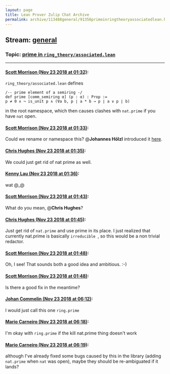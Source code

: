 ```yaml
---
layout: page
title: Lean Prover Zulip Chat Archive 
permalink: archive/113488general/91356primeinringtheoryassociatedlean.html
---
```


## Stream: [general](index.html)
### Topic: [prime in `ring_theory/associated.lean`](91356primeinringtheoryassociatedlean.html)

---

#### [Scott Morrison (Nov 23 2018 at 01:32)](https://leanprover.zulipchat.com/#narrow/stream/113488-general/topic/prime%20in%20%60ring_theory/associated.lean%60/near/148200980):
`ring_theory/associated.lean` defines 
```
/-- prime element of a semiring -/
def prime [comm_semiring α] (p : α) : Prop :=
p ≠ 0 ∧ ¬ is_unit p ∧ (∀a b, p ∣ a * b → p ∣ a ∨ p ∣ b)
```
in the root namespace, which then causes clashes with `nat.prime` if you have `nat` open.

#### [Scott Morrison (Nov 23 2018 at 01:33)](https://leanprover.zulipchat.com/#narrow/stream/113488-general/topic/prime%20in%20%60ring_theory/associated.lean%60/near/148200985):
Could we rename or namespace this? @**Johannes Hölzl**  introduced it [here](https://github.com/leanprover/mathlib/commit/f2beca809321e92b1cb543c2bcac2b031754da43).

#### [Chris Hughes (Nov 23 2018 at 01:35)](https://leanprover.zulipchat.com/#narrow/stream/113488-general/topic/prime%20in%20%60ring_theory/associated.lean%60/near/148201039):
We could just get rid of nat prime as well.

#### [Kenny Lau (Nov 23 2018 at 01:36)](https://leanprover.zulipchat.com/#narrow/stream/113488-general/topic/prime%20in%20%60ring_theory/associated.lean%60/near/148201079):
wat @_@

#### [Scott Morrison (Nov 23 2018 at 01:43)](https://leanprover.zulipchat.com/#narrow/stream/113488-general/topic/prime%20in%20%60ring_theory/associated.lean%60/near/148201259):
What do you mean, @**Chris Hughes**?

#### [Chris Hughes (Nov 23 2018 at 01:45)](https://leanprover.zulipchat.com/#narrow/stream/113488-general/topic/prime%20in%20%60ring_theory/associated.lean%60/near/148201315):
Just get rid of `nat.prime` and use prime in its place. I just realized that currently nat.prime is basically `irreducible `, so this would be a non trivial redactor.

#### [Scott Morrison (Nov 23 2018 at 01:48)](https://leanprover.zulipchat.com/#narrow/stream/113488-general/topic/prime%20in%20%60ring_theory/associated.lean%60/near/148201407):
Oh, I see! That sounds both a good idea and ambitious. :-)

#### [Scott Morrison (Nov 23 2018 at 01:48)](https://leanprover.zulipchat.com/#narrow/stream/113488-general/topic/prime%20in%20%60ring_theory/associated.lean%60/near/148201408):
Is there a good fix in the meantime?

#### [Johan Commelin (Nov 23 2018 at 06:12)](https://leanprover.zulipchat.com/#narrow/stream/113488-general/topic/prime%20in%20%60ring_theory/associated.lean%60/near/148209287):
I would just call this one `ring.prime`

#### [Mario Carneiro (Nov 23 2018 at 06:18)](https://leanprover.zulipchat.com/#narrow/stream/113488-general/topic/prime%20in%20%60ring_theory/associated.lean%60/near/148209416):
I'm okay with `ring.prime` if the kill nat.prime thing doesn't work

#### [Mario Carneiro (Nov 23 2018 at 06:19)](https://leanprover.zulipchat.com/#narrow/stream/113488-general/topic/prime%20in%20%60ring_theory/associated.lean%60/near/148209463):
although I've already fixed some bugs caused by this in the library (adding `nat.prime` when `nat` was open), maybe they should be re-ambiguated if it lands?

